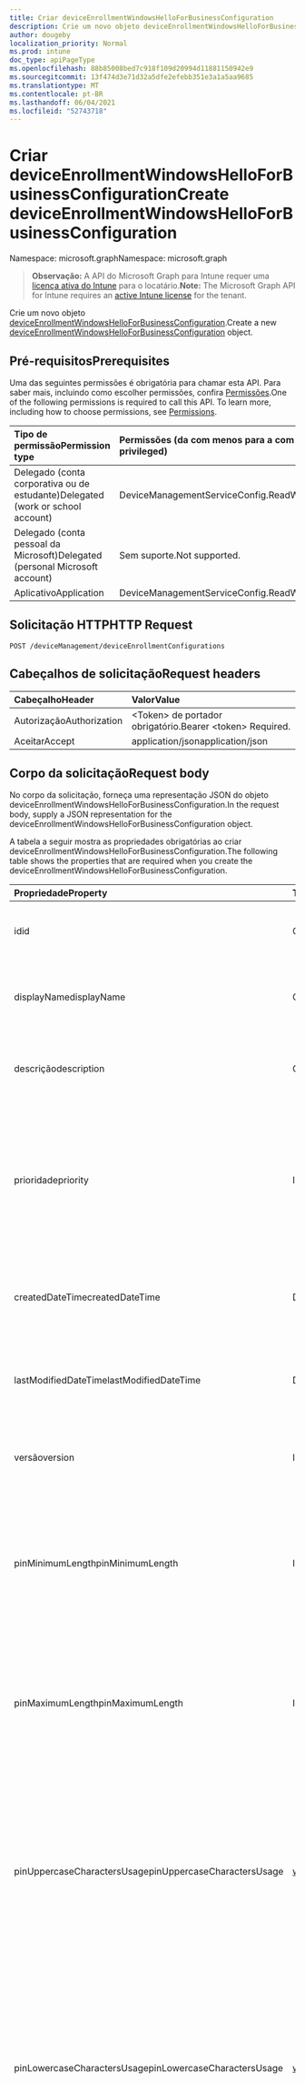 ```yaml
---
title: Criar deviceEnrollmentWindowsHelloForBusinessConfiguration
description: Crie um novo objeto deviceEnrollmentWindowsHelloForBusinessConfiguration.
author: dougeby
localization_priority: Normal
ms.prod: intune
doc_type: apiPageType
ms.openlocfilehash: 88b85008bed7c918f109d20994d11881150942e9
ms.sourcegitcommit: 13f474d3e71d32a5dfe2efebb351e3a1a5aa9685
ms.translationtype: MT
ms.contentlocale: pt-BR
ms.lasthandoff: 06/04/2021
ms.locfileid: "52743718"
---
```

# <a name="create-deviceenrollmentwindowshelloforbusinessconfiguration"></a><span data-ttu-id="d9088-103">Criar deviceEnrollmentWindowsHelloForBusinessConfiguration</span><span class="sxs-lookup"><span data-stu-id="d9088-103">Create deviceEnrollmentWindowsHelloForBusinessConfiguration</span></span>

<span data-ttu-id="d9088-104">Namespace: microsoft.graph</span><span class="sxs-lookup"><span data-stu-id="d9088-104">Namespace: microsoft.graph</span></span>

> <span data-ttu-id="d9088-105">**Observação:** A API do Microsoft Graph para Intune requer uma [licença ativa do Intune](https://go.microsoft.com/fwlink/?linkid=839381) para o locatário.</span><span class="sxs-lookup"><span data-stu-id="d9088-105">**Note:** The Microsoft Graph API for Intune requires an [active Intune license](https://go.microsoft.com/fwlink/?linkid=839381) for the tenant.</span></span>

<span data-ttu-id="d9088-106">Crie um novo objeto [deviceEnrollmentWindowsHelloForBusinessConfiguration](../resources/intune-onboarding-deviceenrollmentwindowshelloforbusinessconfiguration.md).</span><span class="sxs-lookup"><span data-stu-id="d9088-106">Create a new [deviceEnrollmentWindowsHelloForBusinessConfiguration](../resources/intune-onboarding-deviceenrollmentwindowshelloforbusinessconfiguration.md) object.</span></span>

## <a name="prerequisites"></a><span data-ttu-id="d9088-107">Pré-requisitos</span><span class="sxs-lookup"><span data-stu-id="d9088-107">Prerequisites</span></span>
<span data-ttu-id="d9088-p101">Uma das seguintes permissões é obrigatória para chamar esta API. Para saber mais, incluindo como escolher permissões, confira [Permissões](/graph/permissions-reference).</span><span class="sxs-lookup"><span data-stu-id="d9088-p101">One of the following permissions is required to call this API. To learn more, including how to choose permissions, see [Permissions](/graph/permissions-reference).</span></span>

|<span data-ttu-id="d9088-110">Tipo de permissão</span><span class="sxs-lookup"><span data-stu-id="d9088-110">Permission type</span></span>|<span data-ttu-id="d9088-111">Permissões (da com menos para a com mais privilégios)</span><span class="sxs-lookup"><span data-stu-id="d9088-111">Permissions (from least to most privileged)</span></span>|
|:---|:---|
|<span data-ttu-id="d9088-112">Delegado (conta corporativa ou de estudante)</span><span class="sxs-lookup"><span data-stu-id="d9088-112">Delegated (work or school account)</span></span>|<span data-ttu-id="d9088-113">DeviceManagementServiceConfig.ReadWrite.All</span><span class="sxs-lookup"><span data-stu-id="d9088-113">DeviceManagementServiceConfig.ReadWrite.All</span></span>|
|<span data-ttu-id="d9088-114">Delegado (conta pessoal da Microsoft)</span><span class="sxs-lookup"><span data-stu-id="d9088-114">Delegated (personal Microsoft account)</span></span>|<span data-ttu-id="d9088-115">Sem suporte.</span><span class="sxs-lookup"><span data-stu-id="d9088-115">Not supported.</span></span>|
|<span data-ttu-id="d9088-116">Aplicativo</span><span class="sxs-lookup"><span data-stu-id="d9088-116">Application</span></span>|<span data-ttu-id="d9088-117">DeviceManagementServiceConfig.ReadWrite.All</span><span class="sxs-lookup"><span data-stu-id="d9088-117">DeviceManagementServiceConfig.ReadWrite.All</span></span>|

## <a name="http-request"></a><span data-ttu-id="d9088-118">Solicitação HTTP</span><span class="sxs-lookup"><span data-stu-id="d9088-118">HTTP Request</span></span>
<!-- {
  "blockType": "ignored"
}
-->
``` http
POST /deviceManagement/deviceEnrollmentConfigurations
```

## <a name="request-headers"></a><span data-ttu-id="d9088-119">Cabeçalhos de solicitação</span><span class="sxs-lookup"><span data-stu-id="d9088-119">Request headers</span></span>
|<span data-ttu-id="d9088-120">Cabeçalho</span><span class="sxs-lookup"><span data-stu-id="d9088-120">Header</span></span>|<span data-ttu-id="d9088-121">Valor</span><span class="sxs-lookup"><span data-stu-id="d9088-121">Value</span></span>|
|:---|:---|
|<span data-ttu-id="d9088-122">Autorização</span><span class="sxs-lookup"><span data-stu-id="d9088-122">Authorization</span></span>|<span data-ttu-id="d9088-123">&lt;Token&gt; de portador obrigatório.</span><span class="sxs-lookup"><span data-stu-id="d9088-123">Bearer &lt;token&gt; Required.</span></span>|
|<span data-ttu-id="d9088-124">Aceitar</span><span class="sxs-lookup"><span data-stu-id="d9088-124">Accept</span></span>|<span data-ttu-id="d9088-125">application/json</span><span class="sxs-lookup"><span data-stu-id="d9088-125">application/json</span></span>|

## <a name="request-body"></a><span data-ttu-id="d9088-126">Corpo da solicitação</span><span class="sxs-lookup"><span data-stu-id="d9088-126">Request body</span></span>
<span data-ttu-id="d9088-127">No corpo da solicitação, forneça uma representação JSON do objeto deviceEnrollmentWindowsHelloForBusinessConfiguration.</span><span class="sxs-lookup"><span data-stu-id="d9088-127">In the request body, supply a JSON representation for the deviceEnrollmentWindowsHelloForBusinessConfiguration object.</span></span>

<span data-ttu-id="d9088-128">A tabela a seguir mostra as propriedades obrigatórias ao criar deviceEnrollmentWindowsHelloForBusinessConfiguration.</span><span class="sxs-lookup"><span data-stu-id="d9088-128">The following table shows the properties that are required when you create the deviceEnrollmentWindowsHelloForBusinessConfiguration.</span></span>

|<span data-ttu-id="d9088-129">Propriedade</span><span class="sxs-lookup"><span data-stu-id="d9088-129">Property</span></span>|<span data-ttu-id="d9088-130">Tipo</span><span class="sxs-lookup"><span data-stu-id="d9088-130">Type</span></span>|<span data-ttu-id="d9088-131">Descrição</span><span class="sxs-lookup"><span data-stu-id="d9088-131">Description</span></span>|
|:---|:---|:---|
|<span data-ttu-id="d9088-132">id</span><span class="sxs-lookup"><span data-stu-id="d9088-132">id</span></span>|<span data-ttu-id="d9088-133">Cadeia de caracteres</span><span class="sxs-lookup"><span data-stu-id="d9088-133">String</span></span>|<span data-ttu-id="d9088-134">Identificador exclusivo da conta Herdada de [deviceEnrollmentConfiguration](../resources/intune-onboarding-deviceenrollmentconfiguration.md)</span><span class="sxs-lookup"><span data-stu-id="d9088-134">Unique Identifier for the account Inherited from [deviceEnrollmentConfiguration](../resources/intune-onboarding-deviceenrollmentconfiguration.md)</span></span>|
|<span data-ttu-id="d9088-135">displayName</span><span class="sxs-lookup"><span data-stu-id="d9088-135">displayName</span></span>|<span data-ttu-id="d9088-136">Cadeia de caracteres</span><span class="sxs-lookup"><span data-stu-id="d9088-136">String</span></span>|<span data-ttu-id="d9088-137">O nome de exibição da configuração de registro de dispositivo Herdada de [deviceEnrollmentConfiguration](../resources/intune-onboarding-deviceenrollmentconfiguration.md)</span><span class="sxs-lookup"><span data-stu-id="d9088-137">The display name of the device enrollment configuration Inherited from [deviceEnrollmentConfiguration](../resources/intune-onboarding-deviceenrollmentconfiguration.md)</span></span>|
|<span data-ttu-id="d9088-138">descrição</span><span class="sxs-lookup"><span data-stu-id="d9088-138">description</span></span>|<span data-ttu-id="d9088-139">Cadeia de caracteres</span><span class="sxs-lookup"><span data-stu-id="d9088-139">String</span></span>|<span data-ttu-id="d9088-140">A descrição da configuração de registro de dispositivo Herdada de [deviceEnrollmentConfiguration](../resources/intune-onboarding-deviceenrollmentconfiguration.md)</span><span class="sxs-lookup"><span data-stu-id="d9088-140">The description of the device enrollment configuration Inherited from [deviceEnrollmentConfiguration](../resources/intune-onboarding-deviceenrollmentconfiguration.md)</span></span>|
|<span data-ttu-id="d9088-141">prioridade</span><span class="sxs-lookup"><span data-stu-id="d9088-141">priority</span></span>|<span data-ttu-id="d9088-142">Int32</span><span class="sxs-lookup"><span data-stu-id="d9088-142">Int32</span></span>|<span data-ttu-id="d9088-143">A prioridade é usada quando um usuário existe em vários grupos que são atribuídos à configuração de registro.</span><span class="sxs-lookup"><span data-stu-id="d9088-143">Priority is used when a user exists in multiple groups that are assigned enrollment configuration.</span></span> <span data-ttu-id="d9088-144">Os usuários estão sujeitos apenas à configuração com o valor de prioridade mais baixo.</span><span class="sxs-lookup"><span data-stu-id="d9088-144">Users are subject only to the configuration with the lowest priority value.</span></span> <span data-ttu-id="d9088-145">Herdada do [deviceEnrollmentConfiguration](../resources/intune-onboarding-deviceenrollmentconfiguration.md)</span><span class="sxs-lookup"><span data-stu-id="d9088-145">Inherited from [deviceEnrollmentConfiguration](../resources/intune-onboarding-deviceenrollmentconfiguration.md)</span></span>|
|<span data-ttu-id="d9088-146">createdDateTime</span><span class="sxs-lookup"><span data-stu-id="d9088-146">createdDateTime</span></span>|<span data-ttu-id="d9088-147">DateTimeOffset</span><span class="sxs-lookup"><span data-stu-id="d9088-147">DateTimeOffset</span></span>|<span data-ttu-id="d9088-148">Hora de data criada em UTC da configuração de registro de dispositivo Herdada de [deviceEnrollmentConfiguration](../resources/intune-onboarding-deviceenrollmentconfiguration.md)</span><span class="sxs-lookup"><span data-stu-id="d9088-148">Created date time in UTC of the device enrollment configuration Inherited from [deviceEnrollmentConfiguration](../resources/intune-onboarding-deviceenrollmentconfiguration.md)</span></span>|
|<span data-ttu-id="d9088-149">lastModifiedDateTime</span><span class="sxs-lookup"><span data-stu-id="d9088-149">lastModifiedDateTime</span></span>|<span data-ttu-id="d9088-150">DateTimeOffset</span><span class="sxs-lookup"><span data-stu-id="d9088-150">DateTimeOffset</span></span>|<span data-ttu-id="d9088-151">Última data de modificação no UTC da configuração de registro de dispositivo Herdada de [deviceEnrollmentConfiguration](../resources/intune-onboarding-deviceenrollmentconfiguration.md)</span><span class="sxs-lookup"><span data-stu-id="d9088-151">Last modified date time in UTC of the device enrollment configuration Inherited from [deviceEnrollmentConfiguration](../resources/intune-onboarding-deviceenrollmentconfiguration.md)</span></span>|
|<span data-ttu-id="d9088-152">versão</span><span class="sxs-lookup"><span data-stu-id="d9088-152">version</span></span>|<span data-ttu-id="d9088-153">Int32</span><span class="sxs-lookup"><span data-stu-id="d9088-153">Int32</span></span>|<span data-ttu-id="d9088-154">A versão da configuração de registro de dispositivo Herdada de [deviceEnrollmentConfiguration](../resources/intune-onboarding-deviceenrollmentconfiguration.md)</span><span class="sxs-lookup"><span data-stu-id="d9088-154">The version of the device enrollment configuration Inherited from [deviceEnrollmentConfiguration](../resources/intune-onboarding-deviceenrollmentconfiguration.md)</span></span>|
|<span data-ttu-id="d9088-155">pinMinimumLength</span><span class="sxs-lookup"><span data-stu-id="d9088-155">pinMinimumLength</span></span>|<span data-ttu-id="d9088-156">Int32</span><span class="sxs-lookup"><span data-stu-id="d9088-156">Int32</span></span>|<span data-ttu-id="d9088-157">Controla o número mínimo de caracteres necessário para o PIN Windows Hello para Empresas.</span><span class="sxs-lookup"><span data-stu-id="d9088-157">Controls the minimum number of characters required for the Windows Hello for Business PIN.</span></span>  <span data-ttu-id="d9088-158">Esse valor deve estar entre 4 e 127, inclusive, e menor ou igual ao valor definido para o PIN máximo.</span><span class="sxs-lookup"><span data-stu-id="d9088-158">This value must be between 4 and 127, inclusive, and less than or equal to the value set for the maximum PIN.</span></span>|
|<span data-ttu-id="d9088-159">pinMaximumLength</span><span class="sxs-lookup"><span data-stu-id="d9088-159">pinMaximumLength</span></span>|<span data-ttu-id="d9088-160">Int32</span><span class="sxs-lookup"><span data-stu-id="d9088-160">Int32</span></span>|<span data-ttu-id="d9088-161">Controla o número máximo de caracteres permitidos para o PIN Windows Hello para Empresas.</span><span class="sxs-lookup"><span data-stu-id="d9088-161">Controls the maximum number of characters allowed for the Windows Hello for Business PIN.</span></span> <span data-ttu-id="d9088-162">Esse valor deve estar entre 4 e 127, inclusive.</span><span class="sxs-lookup"><span data-stu-id="d9088-162">This value must be between 4 and 127, inclusive.</span></span> <span data-ttu-id="d9088-163">Esse valor deve ser maior ou igual ao valor definido para o PIN mínimo.</span><span class="sxs-lookup"><span data-stu-id="d9088-163">This value must be greater than or equal to the value set for the minimum PIN.</span></span>|
|<span data-ttu-id="d9088-164">pinUppercaseCharactersUsage</span><span class="sxs-lookup"><span data-stu-id="d9088-164">pinUppercaseCharactersUsage</span></span>|[<span data-ttu-id="d9088-165">windowsHelloForBusinessPinUsage</span><span class="sxs-lookup"><span data-stu-id="d9088-165">windowsHelloForBusinessPinUsage</span></span>](../resources/intune-onboarding-windowshelloforbusinesspinusage.md)|<span data-ttu-id="d9088-166">Controla a capacidade de usar letras maiúsculas no PIN Windows Hello para Empresas.</span><span class="sxs-lookup"><span data-stu-id="d9088-166">Controls the ability to use uppercase letters in the Windows Hello for Business PIN.</span></span>  <span data-ttu-id="d9088-167">Permitido permite o uso de letras maiúsculas, enquanto Required garante que elas estão presentes.</span><span class="sxs-lookup"><span data-stu-id="d9088-167">Allowed permits the use of uppercase letter(s), whereas Required ensures they are present.</span></span> <span data-ttu-id="d9088-168">Se definido como Não Permitido, as letras maiúsculas não serão permitidas.</span><span class="sxs-lookup"><span data-stu-id="d9088-168">If set to Not Allowed, uppercase letters will not be permitted.</span></span> <span data-ttu-id="d9088-169">Os valores possíveis são: `allowed`, `required`, `disallowed`.</span><span class="sxs-lookup"><span data-stu-id="d9088-169">Possible values are: `allowed`, `required`, `disallowed`.</span></span>|
|<span data-ttu-id="d9088-170">pinLowercaseCharactersUsage</span><span class="sxs-lookup"><span data-stu-id="d9088-170">pinLowercaseCharactersUsage</span></span>|[<span data-ttu-id="d9088-171">windowsHelloForBusinessPinUsage</span><span class="sxs-lookup"><span data-stu-id="d9088-171">windowsHelloForBusinessPinUsage</span></span>](../resources/intune-onboarding-windowshelloforbusinesspinusage.md)|<span data-ttu-id="d9088-172">Controla a capacidade de usar letras minúsculas no PIN Windows Hello para Empresas.</span><span class="sxs-lookup"><span data-stu-id="d9088-172">Controls the ability to use lowercase letters in the Windows Hello for Business PIN.</span></span>  <span data-ttu-id="d9088-173">Permitido permite o uso de letras minúsculas, enquanto Required garante que elas estão presentes.</span><span class="sxs-lookup"><span data-stu-id="d9088-173">Allowed permits the use of lowercase letter(s), whereas Required ensures they are present.</span></span> <span data-ttu-id="d9088-174">Se definido como Não Permitido, as letras minúsculas não serão permitidas.</span><span class="sxs-lookup"><span data-stu-id="d9088-174">If set to Not Allowed, lowercase letters will not be permitted.</span></span> <span data-ttu-id="d9088-175">Os valores possíveis são: `allowed`, `required`, `disallowed`.</span><span class="sxs-lookup"><span data-stu-id="d9088-175">Possible values are: `allowed`, `required`, `disallowed`.</span></span>|
|<span data-ttu-id="d9088-176">pinSpecialCharactersUsage</span><span class="sxs-lookup"><span data-stu-id="d9088-176">pinSpecialCharactersUsage</span></span>|[<span data-ttu-id="d9088-177">windowsHelloForBusinessPinUsage</span><span class="sxs-lookup"><span data-stu-id="d9088-177">windowsHelloForBusinessPinUsage</span></span>](../resources/intune-onboarding-windowshelloforbusinesspinusage.md)|<span data-ttu-id="d9088-178">Controla a capacidade de usar caracteres especiais no PIN Windows Hello para Empresas.</span><span class="sxs-lookup"><span data-stu-id="d9088-178">Controls the ability to use special characters in the Windows Hello for Business PIN.</span></span>  <span data-ttu-id="d9088-179">Permitido permite o uso de caracteres especiais, enquanto Obrigatório garante que eles estão presentes.</span><span class="sxs-lookup"><span data-stu-id="d9088-179">Allowed permits the use of special character(s), whereas Required ensures they are present.</span></span> <span data-ttu-id="d9088-180">Se definido como Não Permitido, caracteres especiais não serão permitidos.</span><span class="sxs-lookup"><span data-stu-id="d9088-180">If set to Not Allowed, special character(s) will not be permitted.</span></span> <span data-ttu-id="d9088-181">Os valores possíveis são: `allowed`, `required`, `disallowed`.</span><span class="sxs-lookup"><span data-stu-id="d9088-181">Possible values are: `allowed`, `required`, `disallowed`.</span></span>|
|<span data-ttu-id="d9088-182">estado</span><span class="sxs-lookup"><span data-stu-id="d9088-182">state</span></span>|[<span data-ttu-id="d9088-183">enablement</span><span class="sxs-lookup"><span data-stu-id="d9088-183">enablement</span></span>](../resources/intune-onboarding-enablement.md)|<span data-ttu-id="d9088-184">Controla se o dispositivo deve ser configurado para Windows Hello para Empresas.</span><span class="sxs-lookup"><span data-stu-id="d9088-184">Controls whether to allow the device to be configured for Windows Hello for Business.</span></span> <span data-ttu-id="d9088-185">Se estiver definido como desabilitado, o usuário não poderá provisionar Windows Hello para Empresas, exceto em Azure Active Directory celulares ingressados, se necessário.</span><span class="sxs-lookup"><span data-stu-id="d9088-185">If set to disabled, the user cannot provision Windows Hello for Business except on Azure Active Directory joined mobile phones if otherwise required.</span></span> <span data-ttu-id="d9088-186">Se definido como Não Configurado, o Intune não substituirá os padrões do cliente.</span><span class="sxs-lookup"><span data-stu-id="d9088-186">If set to Not Configured, Intune will not override client defaults.</span></span> <span data-ttu-id="d9088-187">Os valores possíveis são: `notConfigured`, `enabled`, `disabled`.</span><span class="sxs-lookup"><span data-stu-id="d9088-187">Possible values are: `notConfigured`, `enabled`, `disabled`.</span></span>|
|<span data-ttu-id="d9088-188">securityDeviceRequired</span><span class="sxs-lookup"><span data-stu-id="d9088-188">securityDeviceRequired</span></span>|<span data-ttu-id="d9088-189">Booliano</span><span class="sxs-lookup"><span data-stu-id="d9088-189">Boolean</span></span>|<span data-ttu-id="d9088-190">Controla se é necessário um TPM (Trusted Platform Module) para provisionamento Windows Hello para Empresas.</span><span class="sxs-lookup"><span data-stu-id="d9088-190">Controls whether to require a Trusted Platform Module (TPM) for provisioning Windows Hello for Business.</span></span> <span data-ttu-id="d9088-191">Um TPM fornece um benefício adicional de segurança, já que os dados armazenados nele não podem ser usados em outros dispositivos.</span><span class="sxs-lookup"><span data-stu-id="d9088-191">A TPM provides an additional security benefit in that data stored on it cannot be used on other devices.</span></span> <span data-ttu-id="d9088-192">Se definido como False, todos os dispositivos podem provisionar Windows Hello para Empresas, mesmo que não haja um TPM usável.</span><span class="sxs-lookup"><span data-stu-id="d9088-192">If set to False, all devices can provision Windows Hello for Business even if there is not a usable TPM.</span></span>|
|<span data-ttu-id="d9088-193">unlockWithBiometricsEnabled</span><span class="sxs-lookup"><span data-stu-id="d9088-193">unlockWithBiometricsEnabled</span></span>|<span data-ttu-id="d9088-194">Booliano</span><span class="sxs-lookup"><span data-stu-id="d9088-194">Boolean</span></span>|<span data-ttu-id="d9088-195">Controla o uso de gestos biométricos, como face e impressão digital, como uma alternativa para o PIN Windows Hello para Empresas.</span><span class="sxs-lookup"><span data-stu-id="d9088-195">Controls the use of biometric gestures, such as face and fingerprint, as an alternative to the Windows Hello for Business PIN.</span></span>  <span data-ttu-id="d9088-196">Se definido como False, gestos biométricos não são permitidos.</span><span class="sxs-lookup"><span data-stu-id="d9088-196">If set to False, biometric gestures are not allowed.</span></span> <span data-ttu-id="d9088-197">Os usuários ainda devem configurar um PIN como backup em caso de falhas.</span><span class="sxs-lookup"><span data-stu-id="d9088-197">Users must still configure a PIN as a backup in case of failures.</span></span>|
|<span data-ttu-id="d9088-198">remotePassportEnabled</span><span class="sxs-lookup"><span data-stu-id="d9088-198">remotePassportEnabled</span></span>|<span data-ttu-id="d9088-199">Booliano</span><span class="sxs-lookup"><span data-stu-id="d9088-199">Boolean</span></span>|<span data-ttu-id="d9088-200">Controla o uso do Remote Windows Hello para Empresas.</span><span class="sxs-lookup"><span data-stu-id="d9088-200">Controls the use of Remote Windows Hello for Business.</span></span> <span data-ttu-id="d9088-201">O Windows Hello para Empresas fornece a capacidade de um dispositivo portátil e registrado ser usável como um parceiro para autenticação da área de trabalho.</span><span class="sxs-lookup"><span data-stu-id="d9088-201">Remote Windows Hello for Business provides the ability for a portable, registered device to be usable as a companion for desktop authentication.</span></span> <span data-ttu-id="d9088-202">A área de trabalho deve ser ingressada no Azure AD e o dispositivo de suporte deve ter um pin de Windows Hello para Empresas.</span><span class="sxs-lookup"><span data-stu-id="d9088-202">The desktop must be Azure AD joined and the companion device must have a Windows Hello for Business PIN.</span></span>|
|<span data-ttu-id="d9088-203">pinPreviousBlockCount</span><span class="sxs-lookup"><span data-stu-id="d9088-203">pinPreviousBlockCount</span></span>|<span data-ttu-id="d9088-204">Int32</span><span class="sxs-lookup"><span data-stu-id="d9088-204">Int32</span></span>|<span data-ttu-id="d9088-205">Controla a capacidade de impedir que os usuários usem PINs anteriores.</span><span class="sxs-lookup"><span data-stu-id="d9088-205">Controls the ability to prevent users from using past PINs.</span></span> <span data-ttu-id="d9088-206">Isso deve ser definido entre 0 e 50, inclusive, e o PIN atual do usuário está incluído nessa contagem.</span><span class="sxs-lookup"><span data-stu-id="d9088-206">This must be set between 0 and 50, inclusive, and the current PIN of the user is included in that count.</span></span> <span data-ttu-id="d9088-207">Se definido como 0, os PINs anteriores não serão armazenados.</span><span class="sxs-lookup"><span data-stu-id="d9088-207">If set to 0, previous PINs are not stored.</span></span> <span data-ttu-id="d9088-208">O histórico de PIN não é preservado por meio de uma redefinição de PIN.</span><span class="sxs-lookup"><span data-stu-id="d9088-208">PIN history is not preserved through a PIN reset.</span></span>|
|<span data-ttu-id="d9088-209">pinExpirationInDays</span><span class="sxs-lookup"><span data-stu-id="d9088-209">pinExpirationInDays</span></span>|<span data-ttu-id="d9088-210">Int32</span><span class="sxs-lookup"><span data-stu-id="d9088-210">Int32</span></span>|<span data-ttu-id="d9088-211">Controla o período de tempo (em dias) que um PIN pode ser usado antes que o sistema exija que o usuário o altere.</span><span class="sxs-lookup"><span data-stu-id="d9088-211">Controls the period of time (in days) that a PIN can be used before the system requires the user to change it.</span></span> <span data-ttu-id="d9088-212">Isso deve ser definido entre 0 e 730, inclusive.</span><span class="sxs-lookup"><span data-stu-id="d9088-212">This must be set between 0 and 730, inclusive.</span></span> <span data-ttu-id="d9088-213">Se definido como 0, o PIN do usuário nunca expirará</span><span class="sxs-lookup"><span data-stu-id="d9088-213">If set to 0, the user's PIN will never expire</span></span>|
|<span data-ttu-id="d9088-214">enhancedBiometricsState</span><span class="sxs-lookup"><span data-stu-id="d9088-214">enhancedBiometricsState</span></span>|[<span data-ttu-id="d9088-215">enablement</span><span class="sxs-lookup"><span data-stu-id="d9088-215">enablement</span></span>](../resources/intune-onboarding-enablement.md)|<span data-ttu-id="d9088-216">Controla a capacidade de usar os recursos anti-spoofing para reconhecimento facial em dispositivos que o suportam.</span><span class="sxs-lookup"><span data-stu-id="d9088-216">Controls the ability to use the anti-spoofing features for facial recognition on devices which support it.</span></span> <span data-ttu-id="d9088-217">Se definido como desabilitado, os recursos anti-spoofing não são permitidos.</span><span class="sxs-lookup"><span data-stu-id="d9088-217">If set to disabled, anti-spoofing features are not allowed.</span></span> <span data-ttu-id="d9088-218">Se definido como Não Configurado, o usuário poderá escolher se deseja usar anti-spoofing.</span><span class="sxs-lookup"><span data-stu-id="d9088-218">If set to Not Configured, the user can choose whether they want to use anti-spoofing.</span></span> <span data-ttu-id="d9088-219">Os valores possíveis são: `notConfigured`, `enabled`, `disabled`.</span><span class="sxs-lookup"><span data-stu-id="d9088-219">Possible values are: `notConfigured`, `enabled`, `disabled`.</span></span>|



## <a name="response"></a><span data-ttu-id="d9088-220">Resposta</span><span class="sxs-lookup"><span data-stu-id="d9088-220">Response</span></span>
<span data-ttu-id="d9088-221">Se tiver êxito, este método retornará um código de resposta `201 Created` e um objeto [deviceEnrollmentWindowsHelloForBusinessConfiguration](../resources/intune-onboarding-deviceenrollmentwindowshelloforbusinessconfiguration.md) no corpo da resposta.</span><span class="sxs-lookup"><span data-stu-id="d9088-221">If successful, this method returns a `201 Created` response code and a [deviceEnrollmentWindowsHelloForBusinessConfiguration](../resources/intune-onboarding-deviceenrollmentwindowshelloforbusinessconfiguration.md) object in the response body.</span></span>

## <a name="example"></a><span data-ttu-id="d9088-222">Exemplo</span><span class="sxs-lookup"><span data-stu-id="d9088-222">Example</span></span>

### <a name="request"></a><span data-ttu-id="d9088-223">Solicitação</span><span class="sxs-lookup"><span data-stu-id="d9088-223">Request</span></span>
<span data-ttu-id="d9088-224">Este é um exemplo da solicitação.</span><span class="sxs-lookup"><span data-stu-id="d9088-224">Here is an example of the request.</span></span>
``` http
POST https://graph.microsoft.com/v1.0/deviceManagement/deviceEnrollmentConfigurations
Content-type: application/json
Content-length: 629

{
  "@odata.type": "#microsoft.graph.deviceEnrollmentWindowsHelloForBusinessConfiguration",
  "displayName": "Display Name value",
  "description": "Description value",
  "priority": 8,
  "version": 7,
  "pinMinimumLength": 0,
  "pinMaximumLength": 0,
  "pinUppercaseCharactersUsage": "required",
  "pinLowercaseCharactersUsage": "required",
  "pinSpecialCharactersUsage": "required",
  "state": "enabled",
  "securityDeviceRequired": true,
  "unlockWithBiometricsEnabled": true,
  "remotePassportEnabled": true,
  "pinPreviousBlockCount": 5,
  "pinExpirationInDays": 3,
  "enhancedBiometricsState": "enabled"
}
```

### <a name="response"></a><span data-ttu-id="d9088-225">Resposta</span><span class="sxs-lookup"><span data-stu-id="d9088-225">Response</span></span>
<span data-ttu-id="d9088-p115">Veja a seguir um exemplo da resposta. Observação: o objeto response mostrado aqui pode estar truncado por motivos de concisão. Todas as propriedades serão retornadas de uma chamada real.</span><span class="sxs-lookup"><span data-stu-id="d9088-p115">Here is an example of the response. Note: The response object shown here may be truncated for brevity. All of the properties will be returned from an actual call.</span></span>
``` http
HTTP/1.1 201 Created
Content-Type: application/json
Content-Length: 801

{
  "@odata.type": "#microsoft.graph.deviceEnrollmentWindowsHelloForBusinessConfiguration",
  "id": "3068e0cd-e0cd-3068-cde0-6830cde06830",
  "displayName": "Display Name value",
  "description": "Description value",
  "priority": 8,
  "createdDateTime": "2017-01-01T00:02:43.5775965-08:00",
  "lastModifiedDateTime": "2017-01-01T00:00:35.1329464-08:00",
  "version": 7,
  "pinMinimumLength": 0,
  "pinMaximumLength": 0,
  "pinUppercaseCharactersUsage": "required",
  "pinLowercaseCharactersUsage": "required",
  "pinSpecialCharactersUsage": "required",
  "state": "enabled",
  "securityDeviceRequired": true,
  "unlockWithBiometricsEnabled": true,
  "remotePassportEnabled": true,
  "pinPreviousBlockCount": 5,
  "pinExpirationInDays": 3,
  "enhancedBiometricsState": "enabled"
}
```




